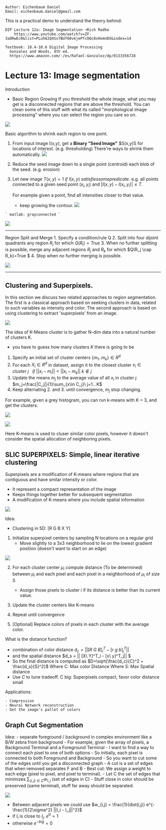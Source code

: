 ```
Author: Eichenbaum Daniel
Email: eichenbaum.daniel@gmail.com
```
This is a practical demo to understand the theory behind:
```
DIP Lecture 12a: Image Segmentation ¬Rich Radke
    https://www.youtube.com/watch?v=ZF-3aORwEc0&list=PLuh62Q4Sv7BUf60vkjePfcOQc8sHxmnDX&index=14

Textbook: 10.4-10.6 Digital Image Processing
  Gonzalez and Woods, 4th ed.  
  https://www.amazon.com/-/es/Rafael-Gonzalez/dp/0133356728  
```

# Lecture 13: Image segmentation

Introduction
  - Basic Region Growing
  If you threshold the whole image, what you may get is a disconnected regions that are above the threshold.
  You can clean some of this stuff with what its called "morphological image processing" where you can select the region you care so on.
  
  ![](regions.jpg)

  Basic algorithm to shrink each region to one point.

  1. From input image I(x,y), get a **Binary "Seed Image"** $S(x,y)S for locations of interest. (e.g. thresholding)
  There're ways to shrink them automatically.
    ![](regions_shrinked.jpg)
  2. Reduce the seed image down to a single point (centroid) each blob of the seed. (e.g. erosion)
  3. Let new image $T(x,y)=1\ if\ I(x,y)\ satisfies some predicate$.
     e.g. all points connected to a given seed point $(x_i, y_i)$ and $|I(x,y) - I(x_i, y_i)|\le T$.

     For example given a point, find all intensities closer to that value.
      - keep growing the contour.
     ![](contour_growing.jpg)

    ` matlab: grayconnected `
    
![](grayconnected.jpg)

---

Region Split and Merge
    1. Specify a condition/rule Q
    2. Split into four dijoint quadrants any region $R_i$ for which $Q(R_i)=True$
    3. When no further splitting is possible, merge any adjacent regions $R_j$ and $R_k$ for which $Q(R_j \cap R_k)=True $
    4. Stop when no further merging is possible.
    
![](region_split_merge.jpg)


---

## Clustering and Superpixels.

In this section we discuss two related approaches to region segmentation. The first is a classical approach based on seeking clusters in data, related to such variables as intensity and color.  The second approach is based on using clustering to extract 'superpixels' from an image.

![](clustering.jpg)

The idea of K-Means cluster is to gather N-dim data into a natural number of clusters K.
- you have to guess how many clusters $K$ there is going to be

    
1. Specify an initial set of cluster centers $\{m_1 .. m_k \}\in R^{d}$
2. For each $X_i\in R^{d}$ in dataset, assign it to the closest cluster $x_i\in cluster\ j\ \ \  if\ ||x_i - m_i||<||x_i - m_k||\ k\notin j$
3. Update the means $m_j$ to the average value of all $x_i$ in cluster $j$. $m_j=\frac{|C_j|}{1}\sum_{x\in C_j}\ j=1...K$
4. Keep alternating 2. and 3. until convergence, $m_j$ stop changing.

For example, given a grey histogram, you can run k-means with K = 3, and get the clusters.

![](hist_clustering.jpg)

![](clustering_example.jpg)

Here K-means is used to cluser similar color pixels, however it doesn't consider the spatial allocation of neighboring pixels. 

## SLIC SUPERPIXELS: Simple, linear iterative clustering

Superpixels are a modification of K-means where regions that are contiguous and have smilar intensity or color.
- It represent a compact representation of the image
- Keeps things together better for subsequent segmentation
- A modification of K-means where you include spatial information

![](superpixels.jpg)

Idea:
- Clustering in 5D: [R G B X Y]
1) Initialize superpixel centers by sampling N locations on a regular grid
    - Move slightly to a 3x3 neighborhood to lie on the lowest gradient position (doesn't want to start on an edge)

![](sampling_superpixels.jpg)

2) For each cluster center $\mu_i$ compute distance (To be determined) between $\mu_i$ and each pixel and each pixel in a neighborhood of $\mu_i$ of size S
    - Assign those pixels to cluster $i$ if its distance is better than its current value.
    
3) Update the cluster centers like K-means
4) Repeat until convergence
5) [Optional] Replace colors of pixels in each cluster with the average color.

What is the distance function?
 - combination of color distance $d_c = || [R\ G\ B]_i^T - [r\ g\ b]_j^T||$
 - and the spatial distance $d_s = || [X\ Y]^T_i - [x\ y]^T_j|| $
 - So the final distance is computed as $D=\sqrt{\frac{d_c}{C}^2 + \frac{d_s}{S}^2}$
    Where C: Max color Distance
    Where S: Max Spatial distance
 - Use $C$ to tune tradeoff. C big: Superpixels compact, favor color distance small

Applications:

    - Compression 
    - Neural Network reconstruction
    - Get the image's pallet of colors

## Graph Cut Segmentation

Idea: 
    - separate foreground / background in complex environment like a B/W zebra from background
    - For example, given the array of pixels, a Background Terminal and a Foreground Terminal
    - I want to find a way to connect each pixel to one of both options
    - So initially, each pixel is connected to both Foreground and Background
    - So you want to cut some of the edges until you get a disconnected graph
        - A cut is a set of edges that when removed separates F and B
        - Best cut: We assign a weight to each edge (pixel to pixel, and pixel to terminal).
        - Let C the set of edges that minimizes $\sum_{(i,j) \in C} w_{i,j}$ (set of edges in C)
        - Stuff close in color should be preserved (same terminal), stuff far away should be separated.
        
![](foreground_background_graph.jpg)
    
- Between adjacent pixels we could use
    $w_{i,j} = \frac{1}{dist(i,j)} e^{-\frac{1}{2\sigma^2} ||I_i - I_j||^2}$
- if $I_i$ is close to $I_j$, $e^0 = 1$
- otherwise $e^{-big} = 0$ 

